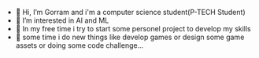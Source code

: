 - 👋 Hi, I’m Gorram and i'm a computer science student(P-TECH Student)
- 👀 I’m interested in AI and ML
- 🌱 In my free time i try to start some personel project to develop my skills
- 🎁 some time i do new things like develop games or design some game assets or doing some code challenge...


<!---
6orram/6orram is a ✨ special ✨ repository because its `README.md` (this file) appears on your GitHub profile.
You can click the Preview link to take a look at your changes.
--->
